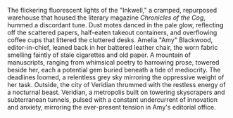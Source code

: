 The flickering fluorescent lights of the "Inkwell," a cramped, repurposed warehouse that housed the literary magazine *Chronicles of the Cog*, hummed a discordant tune.  Dust motes danced in the pale glow, reflecting off the scattered papers, half-eaten takeout containers, and overflowing coffee cups that littered the cluttered desks.  Amelia "Amy" Blackwood, editor-in-chief, leaned back in her battered leather chair, the worn fabric smelling faintly of stale cigarettes and old paper.  A mountain of manuscripts, ranging from whimsical poetry to harrowing prose, towered beside her, each a potential gem buried beneath a tide of mediocrity.  The deadlines loomed, a relentless grey sky mirroring the oppressive weight of her task.  Outside, the city of Veridian thrummed with the restless energy of a nocturnal beast.  Veridian, a metropolis built on towering skyscrapers and subterranean tunnels, pulsed with a constant undercurrent of innovation and anxiety, mirroring the ever-present tension in Amy's editorial office.
